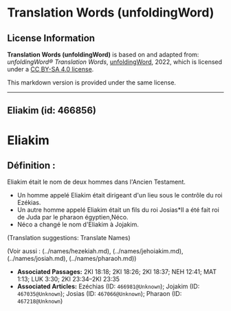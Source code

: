 # Translation Words (unfoldingWord)

## License Information

**Translation Words (unfoldingWord)** is based on and adapted from: _unfoldingWord® Translation Words_, [unfoldingWord](https://unfoldingword.org/utw), 2022, which is licensed under a [CC BY-SA 4.0 license](https://creativecommons.org/licenses/by-sa/4.0/legalcode.en).

This markdown version is provided under the same license.



--------------------------------

## Eliakim (id: 466856)

Eliakim
=======

Définition :
------------

Eliakim était le nom de deux hommes dans l'Ancien Testament.

* Un homme appelé Eliakim était dirigeant d'un lieu sous le contrôle du roi Ezékias.
* Un autre homme appelé Eliakim était un fils du roi Josias\*Il a été fait roi de Juda par le pharaon égyptien,Néco.
* Néco a changé le nom d'Eliakim à Jojakim.

(Translation suggestions: Translate Names)

(Voir aussi : (../names/hezekiah.md), (../names/jehoiakim.md), (../names/josiah.md), (../names/pharaoh.md))

* **Associated Passages:** 2KI 18:18; 2KI 18:26; 2KI 18:37; NEH 12:41; MAT 1:13; LUK 3:30; 2KI 23:34–2KI 23:35
* **Associated Articles:** Ezéchias (ID: `466981@Unknown`); Jojakim (ID: `467035@Unknown`); Josias (ID: `467066@Unknown`); Pharaon (ID: `467218@Unknown`)

